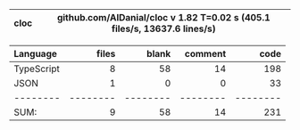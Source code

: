 
cloc|github.com/AlDanial/cloc v 1.82  T=0.02 s (405.1 files/s, 13637.6 lines/s)
--- | ---

Language|files|blank|comment|code
:-------|-------:|-------:|-------:|-------:
TypeScript|8|58|14|198
JSON|1|0|0|33
--------|--------|--------|--------|--------
SUM:|9|58|14|231
